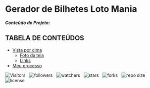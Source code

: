 <!-- TITLE -->
# Gerador de Bilhetes Loto Mania

***Conteúdo do Projeto:***

<!-- TABLE OF CONTENTS -->
## TABELA DE CONTEÚDOS

* [Vista por cima](#vista-por-cima)
  * [Foto da tela](#foto-da-tela)
  * [Links](#links)
* [Meu processo]()

![Visitors](https://api.visitorbadge.io/api/visitors?path=Devsgeeknerd%2Fpro-lot-man&label=VISITANTES&labelColor=%23f9e64f&countColor=%23008000&style=plastic "Total de Visitas")
&nbsp;
![followers](https://img.shields.io/github/followers/Devsgeeknerd?style=plastic&label=SEGUIDORES&labelColor=f9e64f "Total de Seguidores")
&nbsp;
![watchers](https://img.shields.io/github/watchers/Devsgeeknerd/pro-lot-man?style=plastic&label=OBSERVADORES&labelColor=f9e64f "Total de Observadores")
&nbsp;
![stars](https://img.shields.io/github/stars/Devsgeeknerd/pro-lot-man?style=plastic&label=ESTRELAS&labelColor=f9e64f "Total de Estrelas Recebidas")
&nbsp;
![forks](https://img.shields.io/github/forks/Devsgeeknerd/pro-lot-man?style=plastic&label=BIFURCAÇÕES&labelColor=f9e64f "Total de Bifurcações")
&nbsp;
![repo size](https://img.shields.io/github/repo-size/Devsgeeknerd/pro-lot-man?style=plastic&label=TAMANHO&labelColor=f9e64f "Tamanho do Repositório")
&nbsp;
![license](https://img.shields.io/github/license/Devsgeeknerd/pro-lot-man?style=plastic&label=LICENÇA&labelColor=f9e64f "Licença do Repositório")
